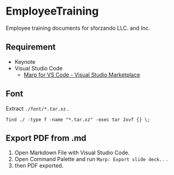 # EmployeeTraining

Employee training documents for sforzando LLC. and Inc.

## Requirement

- Keynote
- Visual Studio Code
  - [Marp for VS Code - Visual Studio Marketplace](https://marketplace.visualstudio.com/items?itemName=marp-team.marp-vscode)

## Font

Extract `./font/*.tar.xz` .

```shell
find ./ -type f -name "*.tar.xz" -exec tar Jxvf {} \;
```

## Export PDF from .md

1. Open Markdown File with Visual Studio Code.
1. Open Command Palette and run `Marp: Export slide deck..` .
1. then PDF exported.
